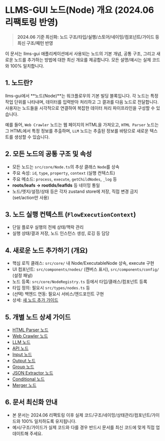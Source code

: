# LLMS-GUI 노드(Node) 개요 (2024.06 리팩토링 반영)

> **2024.06 기준 최신화: 노드 구조/타입/실행/스토어/네이밍/컴포넌트/가이드 등 최신 구조/패턴 반영**

이 문서는 llms-gui 애플리케이션에서 사용되는 노드의 기본 개념, 공통 구조, 그리고 새로운 노드를 추가하는 방법에 대한 최신 개요를 제공합니다. 모든 설명/예시는 실제 코드와 100% 일치합니다.

## 1. 노드란?

llms-gui에서 **노드(Node)**는 워크플로우의 기본 빌딩 블록입니다. 각 노드는 특정 작업 단위를 나타내며, 데이터를 입력받아 처리하고 그 결과를 다음 노드로 전달합니다. 사용자는 노드들을 시각적으로 연결하여 복잡한 데이터 처리 파이프라인을 구성할 수 있습니다.

예를 들어, `Web Crawler` 노드는 웹 페이지의 HTML을 가져오고, `HTML Parser` 노드는 그 HTML에서 특정 정보를 추출하며, `LLM` 노드는 추출된 정보를 바탕으로 새로운 텍스트를 생성할 수 있습니다.

## 2. 모든 노드의 공통 구조 및 속성

- 모든 노드는 `src/core/Node.ts`의 추상 클래스 `Node`를 상속
- 주요 속성: `id`, `type`, `property`, `context` (실행 컨텍스트)
- 주요 메소드: `process`, `execute`, `getChildNodes`, `_log` 등
- **roots/leafs → rootIds/leafIds** 등 네이밍 통일
- 노드/엣지/설정/상태 등은 각자 zustand store에 저장, 직접 변경 금지 (set/action만 사용)

## 3. 노드 실행 컨텍스트 (`FlowExecutionContext`)

- 단일 플로우 실행의 전체 상태/맥락 관리
- 실행 상태/결과 저장, 노드 인스턴스 생성, 로깅 등 담당

## 4. 새로운 노드 추가하기 (개요)

- 핵심 로직 클래스: `src/core/` 내 Node/ExecutableNode 상속, execute 구현
- UI 컴포넌트: `src/components/nodes/` (캔버스 표시), `src/components/config/` (설정 패널)
- 노드 등록: `src/core/NodeRegistry.ts` 등에서 타입/클래스/컴포넌트 등록
- 타입 정의: 필요시 `src/types/nodes.ts` 등
- (선택) 백엔드 연동: 필요시 서비스/엔드포인트 구현
- 상세: [새 노드 추가 가이드](../04_GUIDES/adding_new_node.md)

## 5. 개별 노드 상세 가이드

- [HTML Parser 노드](./html_parser_node.md)
- [Web Crawler 노드](./web_crawler_node.md)
- [LLM 노드](./llm_node.md)
- [API 노드](./api_node.md)
- [Input 노드](./input_node.md)
- [Output 노드](./output_node.md)
- [Group 노드](./group_node.md)
- [JSON Extractor 노드](./json_extractor_node.md)
- [Conditional 노드](./conditional_node.md)
- [Merger 노드](./merger_node.md)

## 6. 문서 최신화 안내
- 본 문서는 2024.06 리팩토링 이후 실제 코드/구조/네이밍/상태관리/컴포넌트/가이드와 100% 일치하도록 유지됩니다.
- 예시/구조/가이드가 실제 코드와 다를 경우 반드시 문서를 최신 코드에 맞게 직접 업데이트해 주세요. 